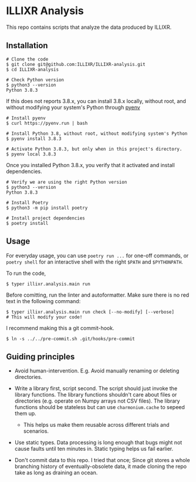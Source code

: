 # ILLIXR Analysis

This repo contains scripts that analyze the data produced by ILLIXR.

## Installation

```
# Clone the code
$ git clone git@github.com:ILLIXR/ILLIXR-analysis.git
$ cd ILLIXR-analysis

# Check Python version
$ python3 --version
Python 3.8.3
```

If this does not reports 3.8.x, you can install 3.8.x locally, without
root, and without modifying your system's Python through
[pyenv][pyenv]

```
# Install pyenv
$ curl https://pyenv.run | bash

# Install Python 3.8, without root, without modifying system's Python
$ pyenv install 3.8.3

# Activate Python 3.8.3, but only when in this project's directory.
$ pyenv local 3.8.3
```

Once you installed Python 3.8.x, you verify that it activated and
install dependencies.

```
# Verify we are using the right Python version
$ python3 --version
Python 3.8.3

# Install Poetry
$ python3 -m pip install poetry

# Install project dependencies
$ poetry install
```

## Usage

For everyday usage, you can use `poetry run ...` for one-off commands,
or `poetry shell` for an interactive shell with the right `$PATH` and
`$PYTHONPATH`.

To run the code,
```
$ typer illixr.analysis.main run
```

Before comitting, run the linter and autoformatter. Make sure there is no red text in the following command:

```
$ typer illixr.analysis.main run check [--no-modify] [--verbose]
# This will modify your code!
```

I recommend making this a git commit-hook.

```
$ ln -s ../../pre-commit.sh .git/hooks/pre-commit
```

## Guiding principles

- Avoid human-intervention. E.g. Avoid manually renaming or deleting directories.

- Write a library first, script second. The script should just invoke the library functions. The library functions shouldn't care about files or directories (e.g. operate on Numpy arrays not CSV files). The library functions should be stateless but can use `charmonium.cache` to sepeed them up.
  - This helps us make them reusable across different trials and scenarios.

- Use static types. Data processing is long enough that bugs might not cause faults until ten minutes in. Static typing helps us fail earlier.

- Don't commit data to this repo. I tried that once; Since git stores a whole branching history of eventually-obsolete data, it made cloning the repo take as long as draining an ocean.

[pyenv]: https://github.com/pyenv/pyenv/
